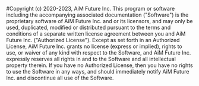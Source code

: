 #Copyright (c) 2020-2023, AiM Future Inc.
This program or software including the accompanying associated documentation ("Software") is the proprietary software of AiM Future Inc. and or its licensors, and may only be used, duplicated, modified or distributed pursuant to the terms and conditions of a separate written license agreement between you and AiM Future Inc. ("Authorized License").
Except as set forth in an Authorized License, AiM Future Inc. grants no license (express or implied), rights to use, or waiver of any kind with respect to the Software, and AiM Future Inc. expressly reserves all rights in and to the Software and all intellectual property therein. 
If you have no Authorized License, then you have no rights to use the Software in any ways, and should immediately notify AiM Future Inc. and discontinue all use of the Software.

